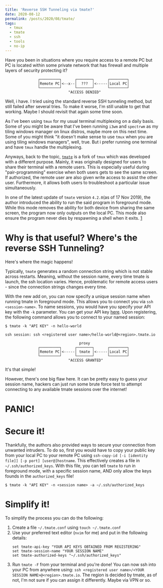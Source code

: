 ```yaml
---
title: 'Reverse SSH Tunneling via tmate?'
date: 2020-08-12
permalink: /posts/2020/08/tmate/
tags:
  - tmux
  - tmate
  - ssh
  - tools
  - no-ip
---
```



Have you been in situations where you require access to a remote PC but PC is
located within some private network that has firewall and multiple layers of
security protecting it? 

```
               ┌─────────┐      ┌───────┐      ┌────────┐
               │Remote PC│<--x--│  ???  │<-----│Local PC│
               └─────────┘      └───────┘      └────────┘
                             "ACCESS DENIED"
```


Well, i have. I tried using the standard reverse SSH tunneling method, but
still failed after several tries. To make it worse, I'm still unable to get
that working. Maybe I should revisit that again some time soon. 

As I've been using `tmux` for my usual terminal multiplexing on a daily basis.
Some of you might be aware that I've been running `i3wm` and `spectrwm` as my 
tiling windows manager on linux distros, maybe more on this next time.
Some of you might think "it doesn't make sense to use `tmux` when you are using
tiling windows managers", well, true. But i prefer running one terminal and
have `tmux` handle the multiplexing. 

Anyways, back to the topic, [`tmate`](https://tmate.io/) is a fork of `tmux` 
which was developed with a different purpose. Mainly, it was originally
designed for users to share their terminal with a remote users. This is
especially useful during "pair-programming" exercise when both users gets to
see the same screen. If authorized, the remote user are also given write access
to assist the other user. Furthermore, it allows both users to troubleshoot a 
particular issue simultaneously. 

In one of the latest update of `tmate` version `4.2.0`(as of 17 Nov 2019), the 
author introduced the ability to run the said program in foreground mode. While
this mode removes the ability for both device from sharing the same screen, the
program now only outputs on the local PC. This mode also ensure the program
never dies by respawning a shell when it exits. 
[1](https://tmate.io/#remote_access)

 
Why is that useful? Where's the reverse SSH Tunneling?
======
Here's where the magic happens! 

Typically, `tmate` generates a random connection string which is not stable
across restarts. Meaning, without the session name, every time tmate is launch,
the ssh location varies. Hence, problematic for remote access users - since the
connection strings changes every time.

With the new add on, you can now specify a unique session name when running
tmate in foreground mode. This allows you to connect you via 
`ssh <session-name>`. To name sessions, you would have you specify your API 
key with the `-k` parameter. 
You can get your API key [here](https://tmate.io/#api_key).
Upon registering, the following command allows you to connect to your named
session:

``` 
$ tmate -k "API KEY" -n hello-world

ssh session: ssh <registered user name>/hello-world@<region>.tmate.io
```

```
                                  proxy
               ┌─────────┐      ┌───────┐      ┌────────┐
               │Remote PC│<-----│ tmate │<-----│Local PC│
               └─────────┘      └───────┘      └────────┘
                             "ACCESS GRANTED"
```

It's that simple!

However, there's one big flaw here. It can be pretty easy to
guess your session name, hackers can just run some brute force test to attempt
connecting to any available tmate sessions over the internet! 

# PANIC!

Secure it!
=====
Thankfully, the authors also provided ways to secure your connection from
unwanted intruders. To do so, first you would have to copy your public key from
your local PC to your remote PC using `ssh-copy-id [-i [identity file]] [-p
port] [user@]hostname`. This effectively creates a file in
`~/.ssh/authorized_keys`. With this file, you can tell `tmate` to run in
foreground mode, with a specific session name, AND only allow the keys founds
in the `authorized_keys` file! 

```
$ tmate -k "API KEY" -n <session name> -a ~/.ssh/authorized_keys 
```

Simplify it!
=====

To simplify the process you can do the following:
1. Create a file `~/.tmate.conf` using `touch ~/.tmate.conf`
2. Use your preferred text editor (`nvim` for me) and put in the following
   details:
   ```
   set tmate-api-key "YOUR API KEYS OBTAINED FROM REGISTERING"
   set tmate-session-name "YOUR SESSION NAME"
   set tmate-authorized-keys "~/.ssh/authorized_keys"
   ```
3. Run `tmate -F` from your terminal and you're done! You can now ssh into your
   PC from anywhere using: 
   `ssh <registered user name>/<YOUR SESSION NAME>@<region>.tmate.io`. The
   region is decided by tmate, as of not, I'm not sure if you can assign it
   differently. Maybe via VPN or so.
